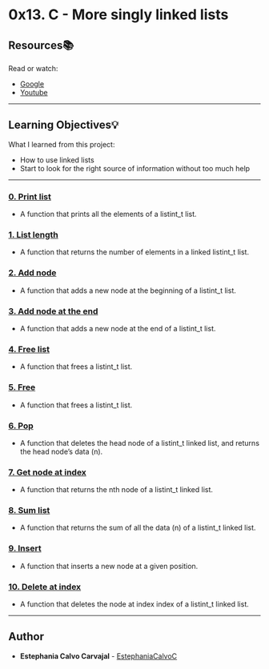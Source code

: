 # 0x13. C - More singly linked lists 

## Resources:books: 
Read or watch: 
* [Google](https://intranet.hbtn.io/rltoken/VxmJXbHtjDMJAKj7dU-6sg) 
* [Youtube](https://intranet.hbtn.io/rltoken/PqebvZ1ey95sB8eDiYl8_A) 

--- 

## Learning Objectives:bulb: 
What I learned from this project: 
* How to use linked lists 
* Start to look for the right source of information without too much help 

--- 

### [0. Print list](./0-print_listint.c) 
* A function that prints all the elements of a listint_t list.  

### [1. List length](./1-listint_len.c) 
* A function that returns the number of elements in a linked listint_t list.  

### [2. Add node](./2-add_nodeint.c)
* A function that adds a new node at the beginning of a listint_t list.

### [3. Add node at the end](./3-add_nodeint_end.c)
* A function that adds a new node at the end of a listint_t list.

### [4. Free list](./4-free_listint.c)
* A function that frees a listint_t list.

### [5. Free](./5-free_listint2.c)
* A function that frees a listint_t list.

### [6. Pop](./6-pop_listint.c)
* A function that deletes the head node of a listint_t linked list, and returns the head node’s data (n).

### [7. Get node at index](./7-get_nodeint.c)
* A function that returns the nth node of a listint_t linked list.

### [8. Sum list](./8-sum_listint.c)
* A function that returns the sum of all the data (n) of a listint_t linked list.

### [9. Insert](./9-insert_nodeint.c)
* A function that inserts a new node at a given position.

### [10. Delete at index](./10-delete_nodeint.c)
* A function that deletes the node at index index of a listint_t linked list.

---

## Author
* **Estephania Calvo Carvajal** - [EstephaniaCalvoC](https://github.com/EstephaniaCalvoC)
